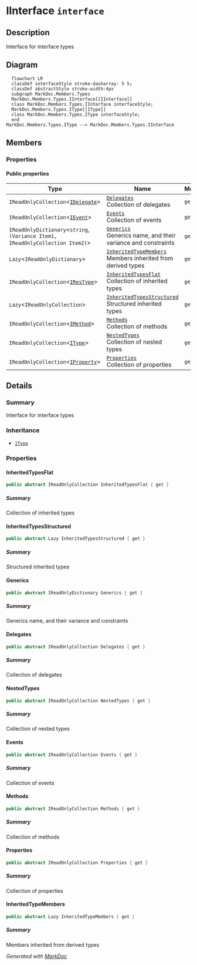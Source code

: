 # IInterface `interface`

## Description
Interface for interface types

## Diagram
```mermaid
  flowchart LR
  classDef interfaceStyle stroke-dasharray: 5 5;
  classDef abstractStyle stroke-width:4px
  subgraph MarkDoc.Members.Types
  MarkDoc.Members.Types.IInterface[[IInterface]]
  class MarkDoc.Members.Types.IInterface interfaceStyle;
  MarkDoc.Members.Types.IType[[IType]]
  class MarkDoc.Members.Types.IType interfaceStyle;
  end
MarkDoc.Members.Types.IType --> MarkDoc.Members.Types.IInterface
```

## Members
### Properties
#### Public  properties
| Type | Name | Methods |
| --- | --- | --- |
| `IReadOnlyCollection`&lt;[`IDelegate`](../members/IDelegate.md)&gt; | [`Delegates`](markdoc/members/types/IInterface.md#delegates)<br>Collection of delegates | `get` |
| `IReadOnlyCollection`&lt;[`IEvent`](../members/IEvent.md)&gt; | [`Events`](markdoc/members/types/IInterface.md#events)<br>Collection of events | `get` |
| `IReadOnlyDictionary`&lt;`string`, `(Variance Item1, IReadOnlyCollection Item2)`&gt; | [`Generics`](markdoc/members/types/IInterface.md#generics)<br>Generics name, and their variance and constraints | `get` |
| `Lazy`&lt;`IReadOnlyDictionary`&gt; | [`InheritedTypeMembers`](markdoc/members/types/IInterface.md#inheritedtypemembers)<br>Members inherited from derived types | `get` |
| `IReadOnlyCollection`&lt;[`IResType`](../resolvedtypes/IResType.md)&gt; | [`InheritedTypesFlat`](markdoc/members/types/IInterface.md#inheritedtypesflat)<br>Collection of inherited types | `get` |
| `Lazy`&lt;`IReadOnlyCollection`&gt; | [`InheritedTypesStructured`](markdoc/members/types/IInterface.md#inheritedtypesstructured)<br>Structured inherited types | `get` |
| `IReadOnlyCollection`&lt;[`IMethod`](../members/IMethod.md)&gt; | [`Methods`](markdoc/members/types/IInterface.md#methods)<br>Collection of methods | `get` |
| `IReadOnlyCollection`&lt;[`IType`](./IType.md)&gt; | [`NestedTypes`](markdoc/members/types/IInterface.md#nestedtypes)<br>Collection of nested types | `get` |
| `IReadOnlyCollection`&lt;[`IProperty`](../members/IProperty.md)&gt; | [`Properties`](markdoc/members/types/IInterface.md#properties)<br>Collection of properties | `get` |

## Details
### Summary
Interface for interface types

### Inheritance
 - [
`IType`
](./IType.md)

### Properties
#### InheritedTypesFlat
```csharp
public abstract IReadOnlyCollection InheritedTypesFlat { get }
```
##### Summary
Collection of inherited types

#### InheritedTypesStructured
```csharp
public abstract Lazy InheritedTypesStructured { get }
```
##### Summary
Structured inherited types

#### Generics
```csharp
public abstract IReadOnlyDictionary Generics { get }
```
##### Summary
Generics name, and their variance and constraints

#### Delegates
```csharp
public abstract IReadOnlyCollection Delegates { get }
```
##### Summary
Collection of delegates

#### NestedTypes
```csharp
public abstract IReadOnlyCollection NestedTypes { get }
```
##### Summary
Collection of nested types

#### Events
```csharp
public abstract IReadOnlyCollection Events { get }
```
##### Summary
Collection of events

#### Methods
```csharp
public abstract IReadOnlyCollection Methods { get }
```
##### Summary
Collection of methods

#### Properties
```csharp
public abstract IReadOnlyCollection Properties { get }
```
##### Summary
Collection of properties

#### InheritedTypeMembers
```csharp
public abstract Lazy InheritedTypeMembers { get }
```
##### Summary
Members inherited from derived types

*Generated with* [*MarkDoc*](https://github.com/hailstorm75/MarkDoc.Core)
